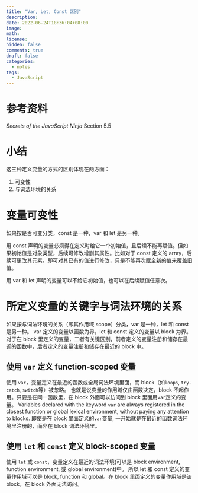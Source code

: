 ```yaml
---
title: "Var, Let, Const 区别"
description:
date: 2022-06-24T18:36:04+08:00
image:
math:
license:
hidden: false
comments: true
draft: false
categories:
  - notes
tags:
  - JavaScript
---
```


# 参考资料

_Secrets of the JavaScript Ninja_ Section 5.5

# 小结

这三种定义变量的方式的区别体现在两方面：

1. 可变性
2. 与词法环境的关系

# 变量可变性

如果按是否可变分类，const 是一种，var 和 let 是另一种。

用 const 声明的变量必须得在定义时给它一个初始值，且后续不能再赋值。但如果初始值是对象类型，后续可修改增删其属性。比如对于 const 定义的 array，后续可更改其元素。即可对其已有的值进行修改，只是不能再次赋全新的值来覆盖旧值。

用 var 和 let 声明的变量可以不给它初始值，也可以在后续赋值任意次。

# 所定义变量的关键字与词法环境的关系

如果按与词法环境的关系（即其作用域 scope）分类，var 是一种，let 和 const 是另一种。
var 定义的变量以函数为界，let 和 const 定义的变量以 block 为界。
对于在 block 里定义的变量，二者有关键区别，前者定义的变量注册和储存在最近的函数中，后者定义的变量注册和储存在最近的 block 中。

## 使用 `var` 定义 function-scoped 变量

使用 `var`，变量定义在最近的函数或全局词法环境里面，而 block（如`loops`, `try-catch`, `switch`等）被忽略。 也就是说变量的作用域仅由函数决定，block 不起作用。只要是在同一函数里，在 block 外面可以访问到 block 里面用`var`定义的变量。
Variables declared with the keyword `var` are always registered in the closest function or global lexical environment, without paying any attention to blocks. 即使是在 block 里面定义的`var`变量, 一开始就是在最近的函数词法环境里注册的，而非在 block 词法环境里。

## 使用 `let` 和 `const` 定义 block-scoped 变量

使用 `let` 或 `const`，变量定义在最近的词法环境(可以是 block environment, function environment, 或 global environment)中。 所以 let 和 const 定义的变量作用域可以是 block, function 和 global。在 block 里面定义的变量作用域是该 block，在 block 外面无法访问。
